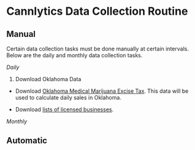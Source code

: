 # Cannlytics Data Collection Routine

## Manual

Certain data collection tasks must be done manually at certain intervals. Below are the daily and monthly data collection tasks.

*Daily*

1. Download Oklahoma Data

- Download [Oklahoma Medical Marijuana Excise Tax](https://oklahomastate.opengov.com/transparency#/33894/accountType=revenues&embed=n&breakdown=types&currentYearAmount=cumulative&currentYearPeriod=months&graph=bar&legendSort=desc&month=5&proration=false&saved_view=105742&selection=A49C34CEBF1D01A1738CB89828C9274D&projections=null&projectionType=null&highlighting=null&highlightingVariance=null&year=2021&selectedDataSetIndex=null&fiscal_start=earliest&fiscal_end=latest). This data will be used to calculate daily sales in Oklahoma.

- Download [lists of licensed businesses](https://oklahoma.gov/omma/businesses/list-of-businesses.html).


*Monthly*

## Automatic